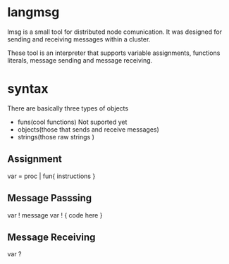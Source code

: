 langmsg
=====

lmsg is a small tool for 
distributed node comunication.
It was designed for sending and receiving
messages within a cluster.

These tool is an interpreter that supports
variable assignments, functions literals,
message sending and message receiving.

syntax
============
There are basically three types of objects
* funs(cool functions) Not suported yet
* objects(those that sends and receive messages)
* strings(those raw strings )

Assignment
----------------------
var = proc | fun{ instructions }

Message Passsing
-----------------------
var ! message
var ! { code here }

Message Receiving
-----------------------
var ?

